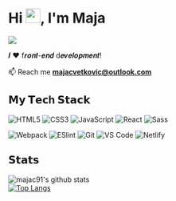 



# Hi <img src="https://github.com/TheDudeThatCode/TheDudeThatCode/raw/master/Assets/Hi.gif" style="max-width:100%;" width="29px">, I'm Maja

[![](https://img.shields.io/badge/Instagram-E4405F?style=for-the-badge&logo=instagram&logoColor=white)](https://www.instagram.com/majacv_/)

𝑰 ❤️ f𝒓𝒐𝒏𝒕-𝒆𝒏𝒅 d𝒆𝒗𝒆𝒍𝒐𝒑𝒎𝒆𝒏𝒕!

<!-- 🔭 I’m currently working on <a href ='https://github.com/majac91/Discord'>Discord clone with React and Redux</a>

🎯 I’m currently learning - Wordpress development -->

📫 Reach me **majacvetkovic@outlook.com**

## 𝗠𝘆 𝗧𝗲𝗰h 𝗦𝘁𝗮𝗰𝗸

![HTML5](https://img.shields.io/badge/-HTML5-%23E44D27?style=flat-square&logo=html5&logoColor=ffffff)
![CSS3](https://img.shields.io/badge/-CSS3-%231572B6?style=flat-square&logo=css3)
![JavaScript](https://img.shields.io/badge/-JavaScript-%23F7DF1C?style=flat-square&logo=javascript&logoColor=000000&labelColor=%23F7DF1C&color=%23FFCE5A)
![React](https://img.shields.io/badge/-React-%23282C34?style=flat-square&logo=react)
![Sass](https://img.shields.io/badge/-Sass-%23CC6699?style=flat-square&logo=sass&logoColor=ffffff)

![Webpack](https://img.shields.io/badge/-Webpack-%232C3A42?style=flat-square&logo=webpack)
![ESlint](https://img.shields.io/badge/-ESLint-%234B32C3?style=flat-square&logo=eslint)
![Git](https://img.shields.io/badge/-Git-%23F05032?style=flat-square&logo=git&logoColor=%23ffffff)
![VS Code](https://img.shields.io/badge/-VSCode-%23007ACC?style=flat-square&logo=visual-studio-code)
![Netlify](https://img.shields.io/badge/-Netlify-%2300C7B7?style=flat-square&logo=netlify&logoColor=ffffff)


## 𝗦𝘁𝗮𝘁𝘀

![majac91's github stats](https://github-readme-stats.vercel.app/api?username=majac91&show_icons=true&theme=dracula)
<br>
[![Top Langs](https://github-readme-stats.vercel.app/api/top-langs/?username=majac91&layout=compact&theme=dracula)](https://github.com/majac91/github-readme-stats)
